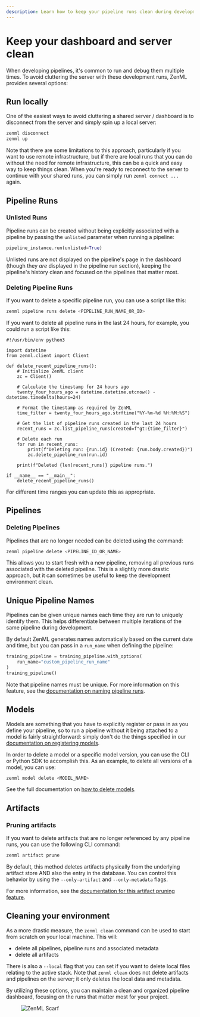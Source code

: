```yaml
---
description: Learn how to keep your pipeline runs clean during development.
---
```


# Keep your dashboard and server clean

When developing pipelines, it's common to run and debug them multiple times. To
avoid cluttering the server with these development runs, ZenML provides several
options:

## Run locally

One of the easiest ways to avoid cluttering a shared server / dashboard is to
disconnect from the server and simply spin up a local server:

```bash
zenml disconnect
zenml up
```

Note that there are some limitations to this approach, particularly if you want
to use remote infrastructure, but if there are local runs that you can do
without the need for remote infrastructure, this can be a quick and easy way to
keep things clean. When you're ready to reconnect to the server to continue with
your shared runs, you can simply run `zenml connect ...` again.

## Pipeline Runs

### Unlisted Runs

Pipeline runs can be created without being explicitly associated with a pipeline by passing the `unlisted` parameter when running a pipeline:

```python
pipeline_instance.run(unlisted=True)
```

Unlisted runs are not displayed on the pipeline's page in the dashboard (though
they *are* displayed in the pipeline run section), keeping the pipeline's
history clean and focused on the pipelines that matter most.

### Deleting Pipeline Runs

If you want to delete a specific pipeline run, you can use a script like this:

```bash
zenml pipeline runs delete <PIPELINE_RUN_NAME_OR_ID>
```

If you want to delete all pipeline runs in the last 24 hours, for example, you
could run a script like this:

```
#!/usr/bin/env python3

import datetime
from zenml.client import Client

def delete_recent_pipeline_runs():
    # Initialize ZenML client
    zc = Client()
    
    # Calculate the timestamp for 24 hours ago
    twenty_four_hours_ago = datetime.datetime.utcnow() - datetime.timedelta(hours=24)
    
    # Format the timestamp as required by ZenML
    time_filter = twenty_four_hours_ago.strftime("%Y-%m-%d %H:%M:%S")
    
    # Get the list of pipeline runs created in the last 24 hours
    recent_runs = zc.list_pipeline_runs(created=f"gt:{time_filter}")
    
    # Delete each run
    for run in recent_runs:
        print(f"Deleting run: {run.id} (Created: {run.body.created})")
        zc.delete_pipeline_run(run.id)
    
    print(f"Deleted {len(recent_runs)} pipeline runs.")

if __name__ == "__main__":
    delete_recent_pipeline_runs()
```

For different time ranges you can update this as appropriate.

## Pipelines

### Deleting Pipelines

Pipelines that are no longer needed can be deleted using the command:

```bash
zenml pipeline delete <PIPELINE_ID_OR_NAME>
```

This allows you to start fresh with a new pipeline, removing all previous runs
associated with the deleted pipeline. This is a slightly more drastic approach,
but it can sometimes be useful to keep the development environment clean.

## Unique Pipeline Names

Pipelines can be given unique names each time they are run to uniquely identify them. This helps differentiate between multiple iterations of the same pipeline during development.

By default ZenML generates names automatically based on the current date and
time, but you can pass in a `run_name` when defining the pipeline:

```python
training_pipeline = training_pipeline.with_options(
    run_name="custom_pipeline_run_name"
)
training_pipeline()
```

Note that pipeline names must be unique. For more information on this feature,
see the [documentation on naming pipeline runs](../build-pipelines/name-your-pipeline-and-runs.md).

## Models

Models are something that you have to explicitly register or pass in as you
define your pipeline, so to run a pipeline without it being attached to a model
is fairly straightforward: simply don't do the things specified in our
[documentation on registering
models](../use-the-model-control-plane/register-a-model.md).

In order to delete a model or a specific model version, you can use the CLI or
Python SDK to accomplish this. As an example, to delete all versions of a model,
you can use:

```bash
zenml model delete <MODEL_NAME>
```

See the full documentation on [how to delete models](../use-the-model-control-plane/delete-a-model.md).

## Artifacts

### Pruning artifacts

If you want to delete artifacts that are no longer referenced by any pipeline
runs, you can use the following CLI command:

```bash
zenml artifact prune
```

By default, this method deletes artifacts physically from the underlying artifact store AND also the entry in the database. You can control this behavior by using the `--only-artifact` and `--only-metadata` flags.

For more information, see the [documentation for this artifact pruning feature](../handle-data-artifacts/delete-an-artifact.md).

## Cleaning your environment

As a more drastic measure, the `zenml clean` command can be used to start from
scratch on your local machine. This will:

- delete all pipelines, pipeline runs and associated metadata
- delete all artifacts

There is also a `--local` flag that you can set if you want to delete local
files relating to the active stack. Note that `zenml clean` does not delete
artifacts and pipelines on the server; it only deletes the local data and metadata.

By utilizing these options, you can maintain a clean and organized pipeline
dashboard, focusing on the runs that matter most for your project.
<!-- For scarf -->
<figure><img alt="ZenML Scarf" referrerpolicy="no-referrer-when-downgrade" src="https://static.scarf.sh/a.png?x-pxid=f0b4f458-0a54-4fcd-aa95-d5ee424815bc" /></figure>


